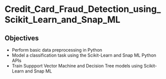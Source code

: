 # Credit_Card_Fraud_Detection_using_Scikit_Learn_and_Snap_ML
## Objectives
* Perform basic data preprocessing in Python
* Model a classification task using the Scikit-Learn and Snap ML Python APIs
* Train Suppport Vector Machine and Decision Tree models using Scikit-Learn and Snap ML

